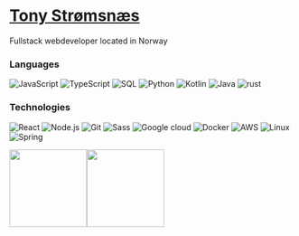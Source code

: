 # [Tony Strømsnæs](https://tonystr.net/)
Fullstack webdeveloper located in Norway

### Languages

![JavaScript](https://img.shields.io/badge/-JavaScript-000?&logo=JavaScript)
![TypeScript](https://img.shields.io/badge/-TypeScript-000?&logo=TypeScript)
![SQL](https://img.shields.io/badge/-SQL-000?&logo=MySQL)
![Python](https://img.shields.io/badge/-Python-000?&logo=Python)
![Kotlin](https://img.shields.io/badge/-Kotlin-000?&logo=Kotlin&logoColor=7F52FF)
![Java](https://img.shields.io/badge/-Java-000?&logo=Java&logoColor=007396)
![rust](https://img.shields.io/badge/-Rust-000?&logo=Rust&logoColor=f46623)

### Technologies

![React](https://img.shields.io/badge/-React-000?&logo=React)
![Node.js](https://img.shields.io/badge/-Node.js-000?&logo=node.js)
![Git](https://img.shields.io/badge/-git-000?&logo=git)
![Sass](https://img.shields.io/badge/-sass-000?&logo=sass)
![Google cloud](https://img.shields.io/badge/-googlecloud-000?&logo=googlecloud&logoColor=4285F4)
![Docker](https://img.shields.io/badge/-Docker-000?&logo=Docker)
![AWS](https://img.shields.io/badge/-AWS-000?&logo=Amazon-AWS&logoColor=F90)
![Linux](https://img.shields.io/badge/-Linux-000?&logo=Linux)
![Spring](https://img.shields.io/badge/-Spring-000?&logo=Spring)

<a href="https://tonystr.net"><img height="137px" src="https://github-readme-stats.vercel.app/api?username=tonystr&hide_title=true&hide_border=true&show_icons=true&include_all_commits=true&count_private=true&line_height=21&text_color=fff&icon_color=ebdb13&bg_color=010101,103cad,161b22,161b22,a8004f&theme=radical" /><!-- wi*quL3fcV --><img height="137px" src="https://github-readme-stats.vercel.app/api/top-langs/?username=tonystr&hide=html&hide_title=true&hide_border=true&layout=compact&langs_count=6&text_color=fff&icon_color=fff&bg_color=010101,a8004f,161b22,161b22,2aa769&theme=radical" /></a>
